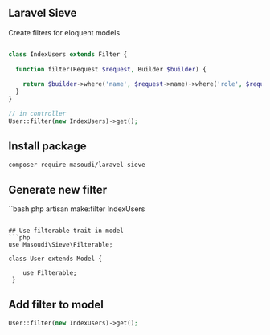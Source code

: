 ## Laravel Sieve

Create filters for eloquent models

```php

class IndexUsers extends Filter {
  
  function filter(Request $request, Builder $builder) {
  
    return $builder->where('name', $request->name)->where('role', $request->role);
  }
}

// in controller
User::filter(new IndexUsers)->get();

```

## Install package
```bash
composer require masoudi/laravel-sieve
```

## Generate new filter
``bash
php artisan make:filter IndexUsers
```

## Use filterable trait in model
```php
use Masoudi\Sieve\Filterable;

class User extends Model { 
    
    use Filterable;
 }
```
## Add filter to model
```php
User::filter(new IndexUsers)->get();
```

